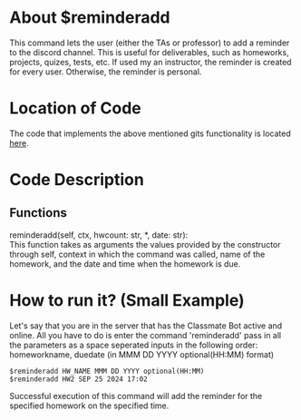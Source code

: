 # About $reminderadd
This command lets the user (either the TAs or professor) to add a reminder to the discord channel. This is useful for deliverables, such as homeworks, projects, quizes, tests, etc. If used my an instructor, the reminder is created for every user. Otherwise, the reminder is personal.

# Location of Code
The code that implements the above mentioned gits functionality is located [here](https://github.com/lyonva/ClassMateBot/blob/main/src/cogs/deadline.py).

# Code Description
## Functions
reminderadd(self, ctx, hwcount: str, *, date: str): <br>
This function takes as arguments the values provided by the constructor through self, context in which the command was called, name of the homework, and the date and time when the homework is due. 

# How to run it? (Small Example)
Let's say that you are in the server that has the Classmate Bot active and online. All you have to do is 
enter the command 'reminderadd' pass in all the parameters as a space seperated inputs in the following order:
homeworkname, duedate (in MMM DD YYYY optional(HH:MM) format)
```
$reminderadd HW_NAME MMM DD YYYY optional(HH:MM)
$reminderadd HW2 SEP 25 2024 17:02
```
Successful execution of this command will add the reminder for the specified homework on the specified time.

<!-- ![$reminderadd HW2 SEP 25 2024 17:02](https://github.com/lyonva/ClassMateBot/blob/main/data/media/addhomework.gif) -->
